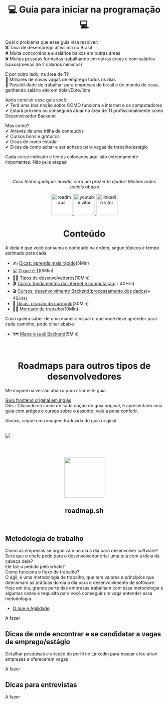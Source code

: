 <h1 align="center">💻 Guia para iniciar na programação 💻</h1> 

Qual o problema que esse guia visa resolver:
<br /> ❌ Taxa de desemprego altíssima no Brasil
<br /> ❌ Muita concorrência e salários baixos em outras áreas
<br /> ❌ Muitas pessoas formadas trabalhando em outras áreas e com salários baixos(menos de 2 salários mínimos)

E por outro lado, na área de TI:
<br /> 📣 Milhares de novas vagas de emprego todos os dias
<br /> 📣 Possibilidade de trabalhar para empresas do brasil e do mundo de casa, ganhando salário alto em dólar/Euro/libra

Após concluir esse guia você:
<br />  ✔ Terá uma boa noção sobre COMO funciona a internet e os computadores
<br />  ✔ Estará próximo ou conseguirá atuar na área de TI profissionalmente como Desenvolvedor Backend  

Mas como? 
<br />  ✔ Através de uma trilha de conteúdos
<br />  ✔ Cursos bons e gratuitos
<br />  ✔ Dicas de como estudar
<br />  ✔ Dicas de como achar e ser achado para vagas de trabalho/estágio

Cada curso indicado e textos colocados aqui são extremamente importantes. Não pule etapas!

<br />
<p align="center"><i>Caso tenha qualquer dúvida, será um prazer te ajudar! Minhas redes sociais abaixo </i><p>

<p align="center">
     <a href="https://instagram.com/vitorfariaz">
    	 <img src="https://upload.wikimedia.org/wikipedia/commons/thumb/a/a5/Instagram_icon.png/2048px-Instagram_icon.png" height="68" alt="roadmaps" />
    </a>
     <a href="https://www.youtube.com/channel/UCt0raH0P0UX-rEuiJZkkOvA/videos">
    	 <img src="https://icones.pro/wp-content/uploads/2021/02/youtube-logo-icone.png" height="68" alt="youtube vitor" />
    </a>
      <a href="https://www.linkedin.com/in/vitor-farias-a60760121/">
    	 <img src="https://www.gov.br/agricultura/pt-br/centrais-de-conteudo/imagens/linkedin.png" height="68" alt="linkedin vitor" />
    </a>
</p>

<h1 align="center">Conteúdo</h1>
  
A ideia é que você consuma o conteúdo na ordem, segue tópicos e tempo estimado para cada
 - ✍ [Dicas: aprenda mais rápido](public/melhor-aprendizado.md)(5Min)
 - 💻 [O que é TI](public/o-que-e-ti.md)(5Min)
 - 👨‍💻 [Tipos de desenvolvedores](public/tipos-de-desenvolvedores.md)(10Min)
 - 🎬 [Curso: fundamentos da internet e computação](public/cursos-fundamentos.md)(+ 40Hrs)
 - 🎬 [Cursos: desenvolvimento Backend(processamento dos dados](public/cursos-backend.md)(+ 40Hrs)
 - 📝 [Dicas: criação do currículo](public/dicas-criacao-curriculo.md)(30Min)
 - 👷‍♂️ [Mercado de trabalho](public/mercado-de-trabalho.md)(10Min)


Caso queira saber de uma maneira visual o que você deve aprender para cada caminho, pode olhar abaixo
 - 🗺️ [Mapa visual: Backend](public/mapa-visual-backend.md)(5Min)

 <br />
  
<h1 align="center">Roadmaps para outros tipos de desenvolvedores</h1>

Me inspirei na versão abaixo para criar este guia. <br />

[Guia frontend original em inglês](https://roadmap.sh/frontend)
<br />
Obs.: Clicando no ícone de cada opção do guia original, é apresentado uma guia com artigos e cursos sobre o assunto, vale a pena conferir.<br /> 

Abaixo, segue uma imagem traduzida do guia original <br /><br />

<img src="https://github.com/hideraldus13/roadmap-do-desenvolvedor-web/blob/master/images/frontend.png"><br />

<br /><br />

<p align="center">
   <a href="https://roadmap.sh/roadmaps">
     <img src="https://raw.githubusercontent.com/vitorfariaz/developer-roadmap/1b9d74525aae3c4e95daedbbdbea3945a15964b9/public/logo.svg" height="128">
   </a>
    <h2 align="center">roadmap.sh</h2>
</p>
<br />
  
## Metodologia de trabalho
Como as empresas se organizam no dia a dia para desenvolver software?  <br /> 
Será que o chefe pede para o desenvolvedor criar uma tela com a ideia da cabeça dele? <br /> 
Ele faz o pedido pelo whats? <br />
Como funciona o fluxo de trabalho? <br />
O ágil, é uma metodologia de trabalho, que tem valores e princípios que direcionam as práticas do dia a dia para o desenvolvimento de software. <br />
Hoje em dia, grande parte das empresas trabalham com essa metodologia e algumas vezes é requisito para você conseguir um vaga entender essa metodologia. <br />

 - [O que é Agilidade](https://www.linkedin.com/video/event/urn:li:ugcPost:6914525357228331009/)

A fazer 

## Dicas de onde encontrar e se candidatar a vagas de emprego/estágio

Detalhar pesquisas e criação do perfil no Linkedin para buscar e/ou atrair empresas a oferecerem vagas

A fazer 

## Dicas para entrevistas 

A fazer 
